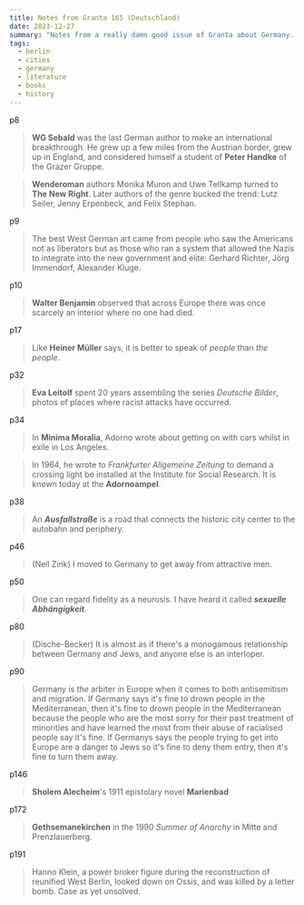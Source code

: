```yaml
---
title: Notes from Granta 165 (Deutschland)
date: 2023-12-27
summary: "Notes from a really damn good issue of Granta about Germany. Featuring non-fiction by Alexander Kluge, Peter Handke, Fredric Jameson, Lauren Oyler, Michael Hofmann, Peter Kuras, Adrian Daub, Peter Richter, Lutz Seiler, Ryan Ruby, Jan Wilm and Jürgen Habermas. As well as a conversation between George Prochnik, Emily Dische-Becker and Eyal Weizman."
tags:
  - berlin
  - cities
  - germany
  - literature
  - books
  - history
---
```




p8
>**WG Sebald** was the last German author to make an international breakthrough. He grew up a few miles from the Austrian border, grew up in England, and considered himself a student of **Peter Handke** of the Grazer Gruppe.

> **Wenderoman** authors Monika Muron and Uwe Tellkamp turned to **The New Right**. Later authors of the genre bucked the trend: Lutz Seiler, Jenny Erpenbeck, and Felix Stephan.

p9
>The best West German art came from people who saw the Americans not as liberators but as those who ran a system that allowed the Nazis to integrate into the new government and elite: Gerhard Richter, Jörg Immendorf, Alexander Kluge.

p10
>**Walter Benjamin** observed that across Europe there was once scarcely an interior where no one had died.

p17
>Like **Heiner Müller** says, it is better to speak of *people* than *the people*.

p32
>**Eva Leitolf** spent 20 years assembling the series *Deutsche Bilder*, photos of places where racist attacks have occurred.

p34
>In **Minima Moralia**, Adorno wrote about getting on with cars whilst in exile in Los Angeles.

>In 1964, he wrote to *Frankfurter Allgemeine Zeitung* to demand a crossing light be installed at the Institute for Social Research. It is known today at the **Adornoampel**.

p38
>An ***Ausfallstraße*** is a road that connects the historic city center to the autobahn and periphery.

p46
>(Nell Zink) I moved to Germany to get away from attractive men.

p50
>One can regard fidelity as a neurosis. I have heard it called ***sexuelle Abhängigkeit***.

p80
>(Dische-Becker) It is almost as if there's a monogamous relationship between Germany and Jews, and anyone else is an interloper.

p90
>Germany is *the* arbiter in Europe when it comes to both antisemitism and migration. If Germany says it's fine to drown people in the Mediterranean, then it's fine to drown people in the Mediterranean because the people who are the most sorry for their past treatment of minorities and have learned the most from their abuse of racialised people say it's fine. If Germanys says the people trying to get into Europe are a danger to Jews so it's fine to deny them entry, then it's fine to turn them away.

p146
>**Sholem Alecheim**'s 1911 epistolary novel **Marienbad**

p172
>**Gethsemanekirchen** in the 1990 *Summer of Anarchy* in Mitte and Prenzlauerberg.

p191
>Hanno Klein, a power broker figure during the reconstruction of reunified West Berlin, looked down on Ossis, and was killed by a letter bomb. Case as yet unsolved.
